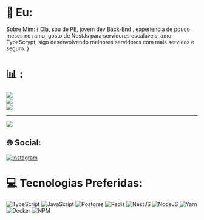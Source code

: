 # 💫 Eu:
Sobre Mim: { Ola, sou de PE, jovem dev Back-End , experiencia de pouco meses no ramo, gosto de NestJs para servidores escalaveis, amo TypeScrypt, sigo desenvolvendo melhores servidores com mais servicos e seguro. }

# 📊 :
![](https://github-readme-stats.vercel.app/api?username=Macinho7&theme=highcontrast&hide_border=false&include_all_commits=false&count_private=false)<br/>
![](https://github-readme-streak-stats.herokuapp.com/?user=Macinho7&theme=highcontrast&hide_border=false)<br/>
![](https://github-readme-stats.vercel.app/api/top-langs/?username=Macinho7&theme=highcontrast&hide_border=false&include_all_commits=false&count_private=false&layout=compact)

---
[![](https://visitcount.itsvg.in/api?id=Macinho7&icon=5&color=12)](https://visitcount.itsvg.in)

## 🌐 Social:
[![Instagram](https://img.shields.io/badge/Instagram-%23E4405F.svg?logo=Instagram&logoColor=white)](https://instagram.com/maccielx_) 

# 💻 Tecnologias Preferidas:
![TypeScript](https://img.shields.io/badge/typescript-%23007ACC.svg?style=for-the-badge&logo=typescript&logoColor=white) ![JavaScript](https://img.shields.io/badge/javascript-%23323330.svg?style=for-the-badge&logo=javascript&logoColor=%23F7DF1E) ![Postgres](https://img.shields.io/badge/postgres-%23316192.svg?style=for-the-badge&logo=postgresql&logoColor=white) ![Redis](https://img.shields.io/badge/redis-%23DD0031.svg?style=for-the-badge&logo=redis&logoColor=white) ![NestJS](https://img.shields.io/badge/nestjs-%23E0234E.svg?style=for-the-badge&logo=nestjs&logoColor=white) ![NodeJS](https://img.shields.io/badge/node.js-6DA55F?style=for-the-badge&logo=node.js&logoColor=white) ![Yarn](https://img.shields.io/badge/yarn-%232C8EBB.svg?style=for-the-badge&logo=yarn&logoColor=white) ![Docker](https://img.shields.io/badge/docker-%230db7ed.svg?style=for-the-badge&logo=docker&logoColor=white) ![NPM](https://img.shields.io/badge/NPM-%23CB3837.svg?style=for-the-badge&logo=npm&logoColor=white)


<!-- Proudly created with GPRM ( https://gprm.itsvg.in ) -->
